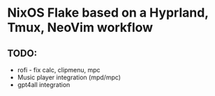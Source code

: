 # NixOS Flake based on a Hyprland, Tmux, NeoVim workflow

## TODO:
- rofi - fix calc, clipmenu, mpc
- Music player integration (mpd/mpc)
- gpt4all integration
